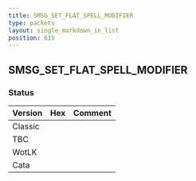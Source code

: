 ```yaml
---
title: SMSG_SET_FLAT_SPELL_MODIFIER
type: packets
layout: single_markdown_in_list
position: 615
---
```


## SMSG_SET_FLAT_SPELL_MODIFIER

### Status

Version | Hex | Comment
---------- | ---------- | ---------- 
Classic |  |  
TBC |  |  
WotLK |  |  
Cata |  |  

